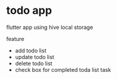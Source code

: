 # todo app

flutter app using hive local storage

feature
* add todo list
* update todo list
* delete todo list
* check box for completed toda list task
